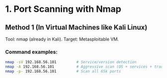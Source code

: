 # 1. Port Scanning with Nmap

## Method 1 (In Virtual Machines like Kali Linux)
Tool: nmap (already in Kali).
Target: Metasploitable VM.

### Command examples:

```bash
nmap -sV 192.168.56.101         # Service/version detection
nmap -A 192.168.56.101          # Aggressive scan (OS + services + traceroute)
nmap -p- 192.168.56.101         # Scan all 65k ports

